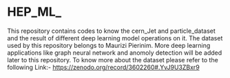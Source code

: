 # HEP_ML_
This repository contains codes to know the cern_Jet and particle_dataset and the result of different deep learning model operations on it. 
The dataset used by this repository belongs to Maurizi Pierinim.
More deep learning applications like graph neural network and anomoly detection will be added later to this repository. 
To know more about the dataset please refer to the following Link:- https://zenodo.org/record/3602260#.YvJ9U3ZBxr9
